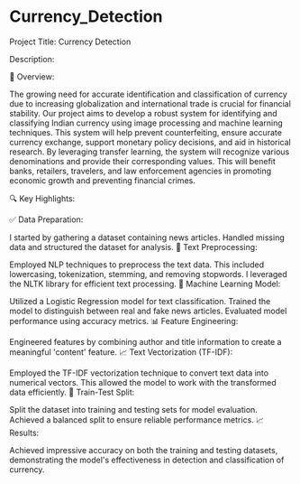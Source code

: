 # Currency_Detection
Project Title: Currency Detection

Description:

📰 Overview:

The growing need for accurate identification and classification of currency due to increasing globalization and international trade is crucial for financial stability. Our project aims to develop a robust system for identifying and classifying Indian currency using image processing and machine learning techniques. This system will help prevent counterfeiting, ensure accurate currency exchange, support monetary policy decisions, and aid in historical research. By leveraging transfer learning, the system will recognize various denominations and provide their corresponding values. This will benefit banks, retailers, travelers, and law enforcement agencies in promoting economic growth and preventing financial crimes.

🔍 Key Highlights:

✅ Data Preparation:

I started by gathering a dataset containing news articles. Handled missing data and structured the dataset for analysis. 📝 Text Preprocessing:

Employed NLP techniques to preprocess the text data. This included lowercasing, tokenization, stemming, and removing stopwords. I leveraged the NLTK library for efficient text processing. 🤖 Machine Learning Model:

Utilized a Logistic Regression model for text classification. Trained the model to distinguish between real and fake news articles. Evaluated model performance using accuracy metrics. 📊 Feature Engineering:

Engineered features by combining author and title information to create a meaningful 'content' feature. 📈 Text Vectorization (TF-IDF):

Employed the TF-IDF vectorization technique to convert text data into numerical vectors. This allowed the model to work with the transformed data efficiently. 🧪 Train-Test Split:

Split the dataset into training and testing sets for model evaluation. Achieved a balanced split to ensure reliable performance metrics. 📈 Results:

Achieved impressive accuracy on both the training and testing datasets, demonstrating the model's effectiveness in detection and classification of currency.
